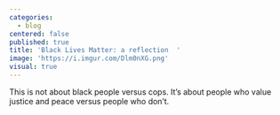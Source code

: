 ```yaml
---
categories:
  - blog
centered: false
published: true
title: 'Black Lives Matter: a reflection  '
image: 'https://i.imgur.com/Dlm0nXG.png'
visual: true
---
```

This is not about black people versus cops. 
It’s about people who value justice and peace 
versus people who don’t.

